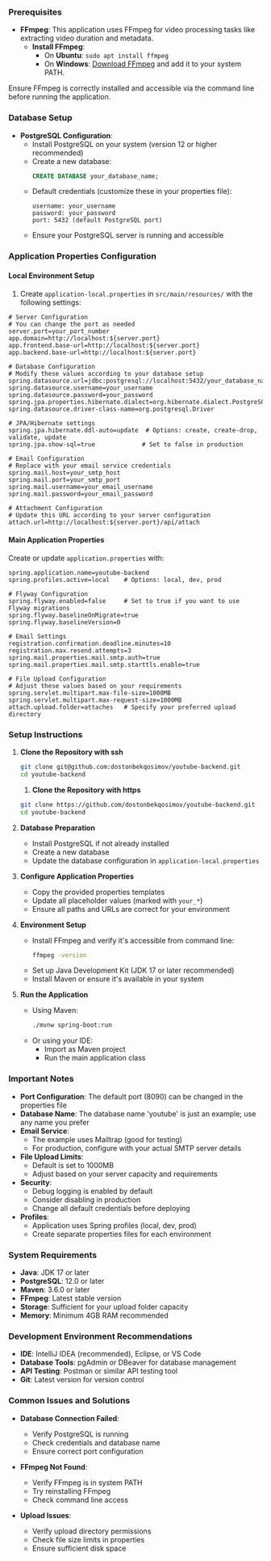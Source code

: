 ### Prerequisites
* **FFmpeg**: This application uses FFmpeg for video processing tasks like extracting video duration and metadata.
    * **Install FFmpeg**:
        * On **Ubuntu**: `sudo apt install ffmpeg`
        * On **Windows**: [Download FFmpeg](https://www.gyan.dev/ffmpeg/builds/) and add it to your system PATH.

Ensure FFmpeg is correctly installed and accessible via the command line before running the application.

### Database Setup
* **PostgreSQL Configuration**:
    * Install PostgreSQL on your system (version 12 or higher recommended)
    * Create a new database:
      ```sql
      CREATE DATABASE your_database_name;
      ```
    * Default credentials (customize these in your properties file):
      ```
      username: your_username
      password: your_password
      port: 5432 (default PostgreSQL port)
      ```
    * Ensure your PostgreSQL server is running and accessible

### Application Properties Configuration

#### Local Environment Setup
1. Create `application-local.properties` in `src/main/resources/` with the following settings:

```properties
# Server Configuration
# You can change the port as needed
server.port=your_port_number
app.domain=http://localhost:${server.port}
app.frontend.base-url=http://localhost:${server.port}
app.backend.base-url=http://localhost:${server.port}

# Database Configuration
# Modify these values according to your database setup
spring.datasource.url=jdbc:postgresql://localhost:5432/your_database_name
spring.datasource.username=your_username
spring.datasource.password=your_password
spring.jpa.properties.hibernate.dialect=org.hibernate.dialect.PostgreSQLDialect
spring.datasource.driver-class-name=org.postgresql.Driver

# JPA/Hibernate settings
spring.jpa.hibernate.ddl-auto=update  # Options: create, create-drop, validate, update
spring.jpa.show-sql=true             # Set to false in production

# Email Configuration
# Replace with your email service credentials
spring.mail.host=your_smtp_host
spring.mail.port=your_smtp_port
spring.mail.username=your_email_username
spring.mail.password=your_email_password

# Attachment Configuration
# Update this URL according to your server configuration
attach.url=http://localhost:${server.port}/api/attach
```

#### Main Application Properties
Create or update `application.properties` with:

```properties
spring.application.name=youtube-backend
spring.profiles.active=local    # Options: local, dev, prod

# Flyway Configuration
spring.flyway.enabled=false     # Set to true if you want to use Flyway migrations
spring.flyway.baselineOnMigrate=true
spring.flyway.baselineVersion=0

# Email Settings
registration.confirmation.deadline.minutes=10
registration.max.resend.attempts=3
spring.mail.properties.mail.smtp.auth=true
spring.mail.properties.mail.smtp.starttls.enable=true

# File Upload Configuration
# Adjust these values based on your requirements
spring.servlet.multipart.max-file-size=1000MB
spring.servlet.multipart.max-request-size=1000MB
attach.upload.folder=attaches   # Specify your preferred upload directory
```

### Setup Instructions
1. **Clone the Repository with ssh**
   ```bash
   git clone git@github.com:dostonbekqosimov/youtube-backend.git
   cd youtube-backend
   ```
    1. **Clone the Repository with https**
   ```bash
   git clone https://github.com/dostonbekqosimov/youtube-backend.git
   cd youtube-backend
   ```

2. **Database Preparation**
    * Install PostgreSQL if not already installed
    * Create a new database
    * Update the database configuration in `application-local.properties`

3. **Configure Application Properties**
    * Copy the provided properties templates
    * Update all placeholder values (marked with `your_*`)
    * Ensure all paths and URLs are correct for your environment

4. **Environment Setup**
    * Install FFmpeg and verify it's accessible from command line:
      ```bash
      ffmpeg -version
      ```
    * Set up Java Development Kit (JDK 17 or later recommended)
    * Install Maven or ensure it's available in your system

5. **Run the Application**
    * Using Maven:
      ```bash
      ./mvnw spring-boot:run
      ```
    * Or using your IDE:
        * Import as Maven project
        * Run the main application class

### Important Notes
* **Port Configuration**: The default port (8090) can be changed in the properties file
* **Database Name**: The database name 'youtube' is just an example; use any name you prefer
* **Email Service**:
    * The example uses Mailtrap (good for testing)
    * For production, configure with your actual SMTP server details
* **File Upload Limits**:
    * Default is set to 1000MB
    * Adjust based on your server capacity and requirements
* **Security**:
    * Debug logging is enabled by default
    * Consider disabling in production
    * Change all default credentials before deploying
* **Profiles**:
    * Application uses Spring profiles (local, dev, prod)
    * Create separate properties files for each environment

### System Requirements
* **Java**: JDK 17 or later
* **PostgreSQL**: 12.0 or later
* **Maven**: 3.6.0 or later
* **FFmpeg**: Latest stable version
* **Storage**: Sufficient for your upload folder capacity
* **Memory**: Minimum 4GB RAM recommended

### Development Environment Recommendations
* **IDE**: IntelliJ IDEA (recommended), Eclipse, or VS Code
* **Database Tools**: pgAdmin or DBeaver for database management
* **API Testing**: Postman or similar API testing tool
* **Git**: Latest version for version control

### Common Issues and Solutions
* **Database Connection Failed**:
    * Verify PostgreSQL is running
    * Check credentials and database name
    * Ensure correct port configuration

* **FFmpeg Not Found**:
    * Verify FFmpeg is in system PATH
    * Try reinstalling FFmpeg
    * Check command line access

* **Upload Issues**:
    * Verify upload directory permissions
    * Check file size limits in properties
    * Ensure sufficient disk space